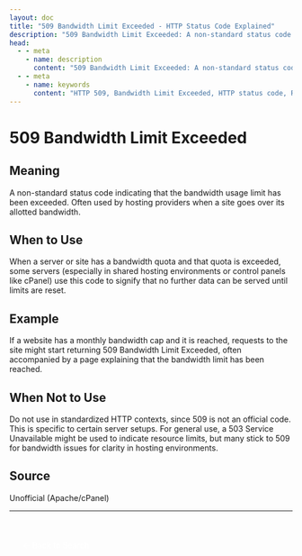 ```yaml
---
layout: doc
title: "509 Bandwidth Limit Exceeded - HTTP Status Code Explained"
description: "509 Bandwidth Limit Exceeded: A non-standard status code indicating that the bandwidth usage limit has been exceeded. Often used by hosting providers when a ..."
head:
  - - meta
    - name: description
      content: "509 Bandwidth Limit Exceeded: A non-standard status code indicating that the bandwidth usage limit has been exceeded. Often used by hosting providers when a ..."
  - - meta
    - name: keywords
      content: "HTTP 509, Bandwidth Limit Exceeded, HTTP status code, REST API, web development"
---
```


# 509 Bandwidth Limit Exceeded

## Meaning

A non-standard status code indicating that the bandwidth usage limit has been exceeded. Often used by hosting providers when a site goes over its allotted bandwidth.

## When to Use

When a server or site has a bandwidth quota and that quota is exceeded, some servers (especially in shared hosting environments or control panels like cPanel) use this code to signify that no further data can be served until limits are reset.

## Example

If a website has a monthly bandwidth cap and it is reached, requests to the site might start returning 509 Bandwidth Limit Exceeded, often accompanied by a page explaining that the bandwidth limit has been reached.

## When Not to Use

Do not use in standardized HTTP contexts, since 509 is not an official code. This is specific to certain server setups. For general use, a 503 Service Unavailable might be used to indicate resource limits, but many stick to 509 for bandwidth issues for clarity in hosting environments.

## Source

Unofficial (Apache/cPanel)

---

<div style="margin-top: 40px;">
  <a href="/http-codes/" style="display: inline-block; padding: 12px 24px; background: hsl(var(--primary)); color: white; text-decoration: none; border-radius: var(--radius); font-weight: 500; transition: all 0.2s ease;">← Back to Search</a>
</div>

